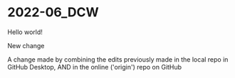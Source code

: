 # 2022-06_DCW

Hello world!

New change


A change made by combining the edits previously made in the local repo in GitHub Desktop, AND in the online ('origin') repo on GitHub







